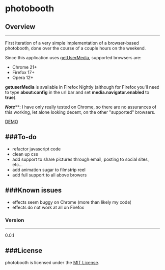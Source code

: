 # photobooth



## Overview
---

First iteration of a very simple implementation of a browser-based photobooth, done over the course of a couple hours on the weekend.  

Since this application uses [getUserMedia](http://caniuse.com/stream), supported browsers are:

- Chrome 21+
- Firefox 17+
- Opera 12+

**getuserMedia** is available in Firefox Nightly (although for Firefox you'll need to type **about:config** in the url bar and set **media.navigator.enabled** to **true**).


***Note*****:  I have only really tested on Chrome, so there are no assurances of this working, let alone looking decent, on the other "supported" browsers.

[DEMO](http://cesidiodibenedetto.com/photobooth)

###To-do
---
- refactor javascript code
- clean up css
- add support to share pictures through email, posting to social sites, etc…
- add animation sugar to filmstrip reel
- add full support to all above browers

###Known issues
---
- effects seem buggy on Chrome (more than likely my code)
- effects do not work at all on Firefox


### Version
---

0.0.1

###License
---
photobooth is licensed under the [MIT License](http://opensource.org/licenses/MIT).
  
    